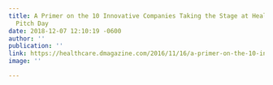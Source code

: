 ```yaml
---
title: A Primer on the 10 Innovative Companies Taking the Stage at Health Wildcatters’
  Pitch Day
date: 2018-12-07 12:10:19 -0600
author: ''
publication: ''
link: https://healthcare.dmagazine.com/2016/11/16/a-primer-on-the-10-innovative-companies-taking-the-stage-at-health-wildcatters-pitch-day/
image: ''

---
```

